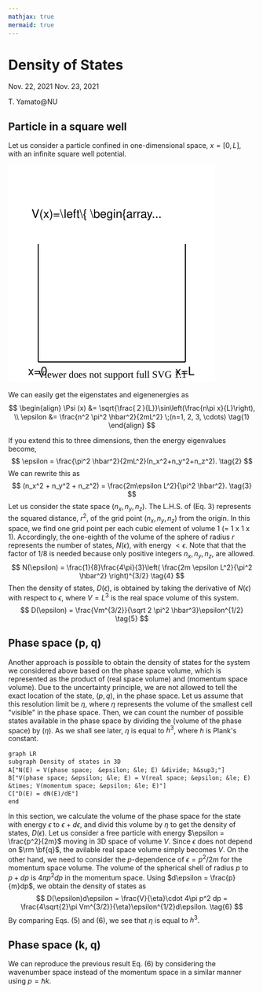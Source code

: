 ```yaml
---
mathjax: true
mermaid: true
---
```


# Density of States

Nov. 22, 2021
Nov. 23, 2021

T. Yamato@NU

## Particle in a square well

Let us consider a particle confined in one-dimensional space, $x=[0, L]$, with an infinite square well potential. 

<img src="img/1Dwell-2.svg" title="1D square well potential">

We can easily get the eigenstates and eigenenergies as 
$$
\begin{align}
\Psi (x) &= \sqrt{\frac{２}{L}}\sin\left(\frac{n\pi x}{L}\right), \\ \epsilon &= \frac{n^2 \pi^2 \hbar^2}{2mL^2} \;(n=1, 2, 3, \cdots) \tag{1}
\end{align}
$$  

If you extend this to three dimensions, then the energy eigenvalues become, 
$$
\epsilon = \frac{\pi^2 \hbar^2}{2mL^2}(n_x^2+n_y^2+n_z^2). \tag{2}
$$
We can rewrite this as
$$
(n_x^2 + n_y^2 + n_z^2) = \frac{2m\epsilon L^2}{\pi^2 \hbar^2}. \tag{3}
$$
Let us consider the state space $(n_x, n_y, n_z)$. The L.H.S. of (Eq. 3) represents the squared distance, $r^2$, of the grid point $(n_x, n_y, n_z)$ from the origin. In this space, we find one grid point per each cubic element of volume 1 (= 1 x 1 x 1). Accordingly, the one-eighth of the volume of the sphere of radius $r$ represents the number of states, $N(\epsilon)$, with energy $< \epsilon$. Note that that the factor of 1/8 is needed because only positive integers $n_x, n_y, n_z$, are allowed.
$$
N(\epsilon) = \frac{1}{8}\frac{4\pi}{3}\left( \frac{2m \epsilon L^2}{\pi^2 \hbar^2} \right)^{3/2} \tag{4}
$$
Then the density of states, $D(\epsilon)$, is obtained by taking the derivative of $N(\epsilon)$ with respect to $\epsilon$, where $V=L^3$ is the real space volume of this system.
$$
D(\epsilon) = \frac{Vm^{3/2}}{\sqrt 2 \pi^2 \hbar^3}\epsilon^{1/2} \tag{5}
$$

## Phase space (p, q)

Another approach is possible to obtain the density of states for the system we considered above based on the phase space volume, which is represented as the product of (real space volume) and (momentum space volume). Due to the uncertainty principle, we are not allowed to tell the exact location of the state, $(p, q)$, in the phase space. Let us assume that this resolution limit be $\eta$, where $\eta$ represents the volume of the smallest cell "visible" in the phase space. Then, we can count the number of possible states available in the phase space by dividing the (volume of the phase space) by ($\eta$). As we shall see later, $\eta$ is equal to $h^3$, where $h$ is Plank's constant.

```mermaid
graph LR
subgraph Density of states in 3D
A["N(E) = V(phase space;　&epsilon; &le; E) &divide; h&sup3;"]
B["V(phase space; &epsilon; &le; E) = V(real space; &epsilon; &le; E) &times; V(momentum space; &epsilon; &le; E)"]
C["D(E) = dN(E)/dE"]
end
```

In this section, we calculate the volume of the phase space for the state with energy $\epsilon$ to $\epsilon + d\epsilon$, and divid this volume by $\eta$ to get the density of states, $D(\epsilon)$. 
Let us consider a free particle with energy $\epsilon = \frac{p^2}{2m}$ moving in 3D space of volume $V$. Since $\epsilon$ does not depend on $\rm \bf{q}$, the avilable real space volume simply becomes $V$. On the other hand, we need to consider the $p$-dependence of $\epsilon = p^2 / 2m$ for the momentum space volume. The volume of the spherical shell of radius $p$ to $p + dp$ is $4 \pi p^2 dp$ in the momentum space. Using $d\epsilon = \frac{p}{m}dp$, we obtain the density of states as 
$$
D(\epsilon)d\epsilon = \frac{V}{\eta}\cdot 4\pi p^2 dp = \frac{4\sqrt{2}\pi Vm^{3/2}}{\eta}\epsilon^{1/2}d\epsilon.  \tag{6}
$$
By comparing Eqs. (5) and (6), we see that $\eta$ is equal to $h^3$.

## Phase space (k, q)

We can reproduce the previous result Eq. (6) by considering the wavenumber space instead of the momentum space in a similar manner using $p = \hbar k$.